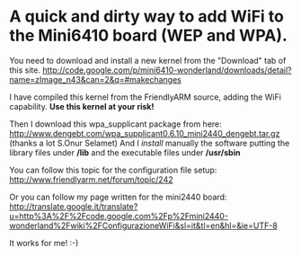 # A quick and dirty way to add WiFi to the Mini6410 board (WEP and WPA). #

You need to download and install a new kernel from the "Download" tab of this site.
http://code.google.com/p/mini6410-wonderland/downloads/detail?name=zImage_n43&can=2&q=#makechanges

I have compiled this kernel from the FriendlyARM source, adding the WiFi capability.
**Use this kernel at your risk!**

Then I download this wpa\_supplicant package from here:
http://www.dengebt.com/wpa_supplicant0.6.10_mini2440_dengebt.tar.gz
(thanks a lot  S.Onur Selamet)
And I _install_ manually the software putting the library files under **/lib** and the executable files under **/usr/sbin**

You can follow this topic for the configuration file setup:
http://www.friendlyarm.net/forum/topic/242

Or you can follow my page written for the mini2440 board:
http://translate.google.it/translate?u=http%3A%2F%2Fcode.google.com%2Fp%2Fmini2440-wonderland%2Fwiki%2FConfigurazioneWiFi&sl=it&tl=en&hl=&ie=UTF-8

It works for me! :-)